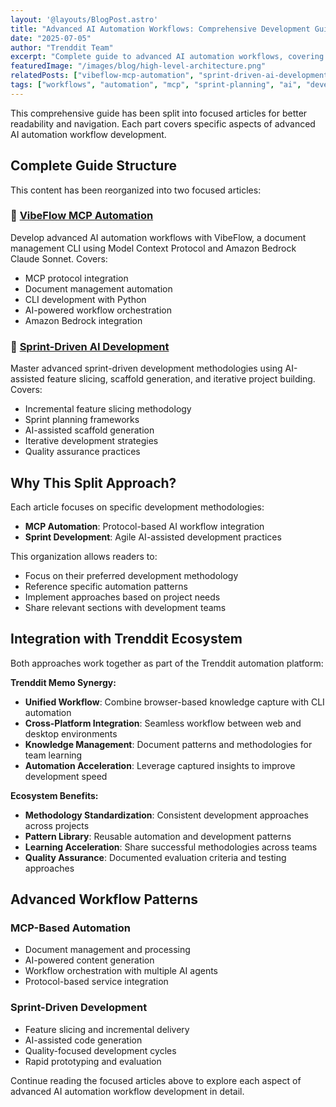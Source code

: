 ```yaml
---
layout: '@layouts/BlogPost.astro'
title: "Advanced AI Automation Workflows: Comprehensive Development Guide"
date: "2025-07-05"
author: "Trenddit Team"
excerpt: "Complete guide to advanced AI automation workflows, covering MCP automation, sprint-driven development, and document management systems."
featuredImage: "/images/blog/high-level-architecture.png"
relatedPosts: ["vibeflow-mcp-automation", "sprint-driven-ai-development", "ai-automation-best-practices"]
tags: ["workflows", "automation", "mcp", "sprint-planning", "ai", "development", "python", "cli", "productivity", "trenddit"]
---
```


This comprehensive guide has been split into focused articles for better readability and navigation. Each part covers specific aspects of advanced AI automation workflow development.

## Complete Guide Structure

This content has been reorganized into two focused articles:

### 🤖 [VibeFlow MCP Automation](/blog/vibeflow-mcp-automation)
Develop advanced AI automation workflows with VibeFlow, a document management CLI using Model Context Protocol and Amazon Bedrock Claude Sonnet. Covers:
- MCP protocol integration
- Document management automation
- CLI development with Python
- AI-powered workflow orchestration
- Amazon Bedrock integration

### 🚀 [Sprint-Driven AI Development](/blog/sprint-driven-ai-development)
Master advanced sprint-driven development methodologies using AI-assisted feature slicing, scaffold generation, and iterative project building. Covers:
- Incremental feature slicing methodology
- Sprint planning frameworks
- AI-assisted scaffold generation
- Iterative development strategies
- Quality assurance practices

## Why This Split Approach?

Each article focuses on specific development methodologies:
- **MCP Automation**: Protocol-based AI workflow integration
- **Sprint Development**: Agile AI-assisted development practices

This organization allows readers to:
- Focus on their preferred development methodology
- Reference specific automation patterns
- Implement approaches based on project needs
- Share relevant sections with development teams

## Integration with Trenddit Ecosystem

Both approaches work together as part of the Trenddit automation platform:

**Trenddit Memo Synergy:**
- **Unified Workflow**: Combine browser-based knowledge capture with CLI automation
- **Cross-Platform Integration**: Seamless workflow between web and desktop environments
- **Knowledge Management**: Document patterns and methodologies for team learning
- **Automation Acceleration**: Leverage captured insights to improve development speed

**Ecosystem Benefits:**
- **Methodology Standardization**: Consistent development approaches across projects
- **Pattern Library**: Reusable automation and development patterns
- **Learning Acceleration**: Share successful methodologies across teams
- **Quality Assurance**: Documented evaluation criteria and testing approaches

## Advanced Workflow Patterns

### MCP-Based Automation
- Document management and processing
- AI-powered content generation
- Workflow orchestration with multiple AI agents
- Protocol-based service integration

### Sprint-Driven Development
- Feature slicing and incremental delivery
- AI-assisted code generation
- Quality-focused development cycles
- Rapid prototyping and evaluation

Continue reading the focused articles above to explore each aspect of advanced AI automation workflow development in detail.